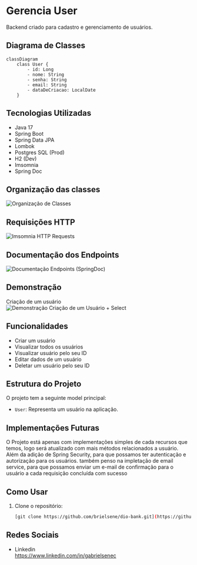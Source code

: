 # Gerencia User
Backend criado para cadastro e gerenciamento de usuários.


## Diagrama de Classes
```mermaid
classDiagram
    class User {
        - id: Long
        - nome: String
        - senha: String
        - email: String
        - dataDeCriacao: LocalDate
    }
```


## Tecnologias Utilizadas

- Java 17
- Spring Boot
- Spring Data JPA
- Lombok
- Postgres SQL (Prod)
- H2 (Dev)
- Imsomnia
- Spring Doc


## Organização das classes
![Organização de Classes](https://github.com/brielsene/gerencia_user/assets/87671071/0a217b98-2bd6-4f33-b938-afdb323da95c)

## Requisições HTTP
![Imsomnia HTTP Requests](https://github.com/brielsene/gerencia_user/assets/87671071/42ff3cf3-79ee-4d22-893b-82dcf885516e)

## Documentação dos Endpoints
![Documentação Endpoints (SpringDoc)](https://github.com/brielsene/gerencia_user/assets/87671071/2685e3a5-c2ad-4dca-b5d2-cc8ce6f2f907)


## Demonstração
Criação de um usuário
<br>
![Demonstração Criação de um Usuário + Select](https://github.com/brielsene/gerencia_user/assets/87671071/39016dad-19e2-45b1-815d-3ac0e19adeab)



## Funcionalidades
- Criar um usuário
- Visualizar todos os usuários
- Visualizar usuário pelo seu ID
- Editar dados de um usuário
- Deletar um usuário pelo seu ID

## Estrutura do Projeto

O projeto tem a seguinte model principal:

- `User`: Representa um usuário na aplicação.


## Implementações Futuras
O Projeto está apenas com implementações simples de cada recursos que temos, logo será atualizado com mais métodos relacionados a usuário.
Além da adição de Spring Security, para que possamos ter autenticação e autorização para os usuários. também penso na impletação de email service,
para que possamos enviar um e-mail de confirmação para o usuário a cada requisição concluída com sucesso

## Como Usar

1. Clone o repositório:

   ```bash
   [git clone https://github.com/brielsene/dio-bank.git](https://github.com/brielsene/gerencia_user.git)

## Redes Sociais
- Linkedin
  <br>
https://www.linkedin.com/in/gabrielsenec




